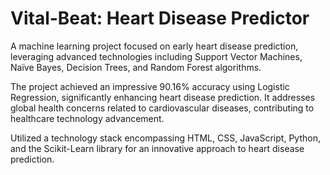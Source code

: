 # Vital-Beat: Heart Disease Predictor
<p>A machine learning project focused on early heart disease prediction, leveraging advanced technologies including Support Vector Machines, Naïve Bayes, Decision Trees, and Random Forest algorithms.</p>

The project achieved an impressive 90.16% accuracy using Logistic Regression, significantly enhancing heart disease prediction. It addresses global health concerns related to cardiovascular diseases, contributing to healthcare technology advancement.

Utilized a technology stack encompassing HTML, CSS, JavaScript, Python, and the Scikit-Learn library for an innovative approach to heart disease prediction.
